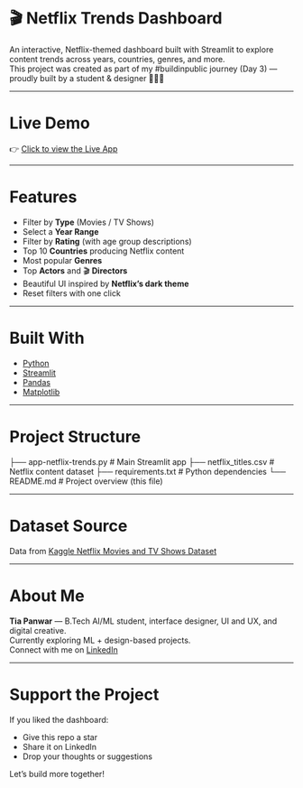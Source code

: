 # 🎬 Netflix Trends Dashboard

An interactive, Netflix-themed dashboard built with Streamlit to explore content trends across years, countries, genres, and more.  
This project was created as part of my #buildinpublic journey (Day 3) — proudly built by a student & designer 👩‍💻✨

---

# Live Demo

👉 [Click to view the Live App](https://tia0016-netflix-trends-dashboard.streamlit.app)

---

# Features

-  Filter by **Type** (Movies / TV Shows)
-  Select a **Year Range**
-  Filter by **Rating** (with age group descriptions)
-  Top 10 **Countries** producing Netflix content
-  Most popular **Genres**
-  Top **Actors** and 🎬 **Directors**
-  Beautiful UI inspired by **Netflix’s dark theme**
-  Reset filters with one click

---

# Built With

- [Python](https://www.python.org/)
- [Streamlit](https://streamlit.io/)
- [Pandas](https://pandas.pydata.org/)
- [Matplotlib](https://matplotlib.org/)

---

# Project Structure
├── app-netflix-trends.py # Main Streamlit app
├── netflix_titles.csv # Netflix content dataset
├── requirements.txt # Python dependencies
└── README.md # Project overview (this file)


---

# Dataset Source

Data from [Kaggle Netflix Movies and TV Shows Dataset](https://www.kaggle.com/datasets/shivamb/netflix-shows)

---

# About Me

**Tia Panwar** — B.Tech AI/ML student, interface designer, UI and UX, and digital creative.  
Currently exploring ML + design-based projects.  
Connect with me on [LinkedIn](https://www.linkedin.com/in/tia-panwar-5a6aa0293/) 

---

# Support the Project

If you liked the dashboard:
-  Give this repo a star
-  Share it on LinkedIn
-  Drop your thoughts or suggestions

Let’s build more together!


